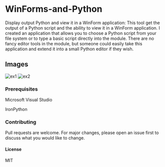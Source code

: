 # WinForms-and-Python
Display output Python and view it in a WinForm application:
This tool get the output of a Python script and the ability to view it in a WinForm application. I  created an application that allows you to choose a Python script from your file system or to type a basic script directly into the module. There are no fancy editor tools in the module, but someone could easily take this application and extend it into a small Python editor if they wish.

## Images
![ex1](https://user-images.githubusercontent.com/54840154/85117267-e4772d00-b21e-11ea-9137-4ed07d059751.PNG)
![ex2](https://user-images.githubusercontent.com/54840154/85117297-f1941c00-b21e-11ea-8af6-40d917cb9933.PNG)

### Prerequisites
Microsoft Visual Studio

IronPython

### Contributing

Pull requests are welcome. For major changes, please open an issue first to discuss what you would like to change.

#### License
MIT

